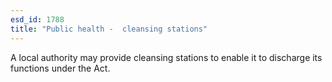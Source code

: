 ```yaml
---
esd_id: 1788
title: "Public health -  cleansing stations"
---
```


A local authority may provide cleansing stations to enable it to discharge its functions under the Act.

